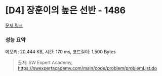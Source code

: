 # [D4] 장훈이의 높은 선반 - 1486 

[문제 링크](https://swexpertacademy.com/main/code/problem/problemDetail.do?contestProbId=AV2b7Yf6ABcBBASw) 

### 성능 요약

메모리: 20,444 KB, 시간: 170 ms, 코드길이: 1,500 Bytes



> 출처: SW Expert Academy, https://swexpertacademy.com/main/code/problem/problemList.do